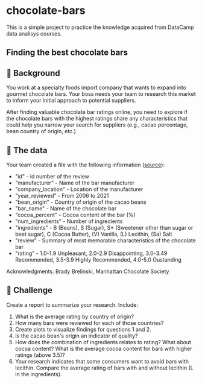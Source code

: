 # chocolate-bars
This is a simple project to practice the knowledge acquired from DataCamp data analisys courses.


## Finding the best chocolate bars

## 📖 Background

You work at a specialty foods import company that wants to expand into gourmet chocolate bars. Your boss needs your team to research this market to inform your initial approach to potential suppliers.


After finding valuable chocolate bar ratings online, you need to explore if the chocolate bars with the highest ratings share any characteristics that could help you narrow your search for suppliers (e.g., cacao percentage, bean country of origin, etc.)


## 💾 The data

Your team created a file with the following information ([source](https://flavorsofcacao.com)):

- "id" - id number of the review
- "manufacturer" - Name of the bar manufacturer
- "company_location" - Location of the manufacturer
- "year_reviewed" - From 2006 to 2021
- "bean_origin" - Country of origin of the cacao beans
- "bar_name" - Name of the chocolate bar
- "cocoa_percent" - Cocoa content of the bar (%)
- "num_ingredients" - Number of ingredients
- "ingredients" - B (Beans), S (Sugar), S* (Sweetener other than sugar or beet sugar), C (Cocoa Butter), (V) Vanilla, (L) Lecithin, (Sa) Salt
- "review" - Summary of most memorable characteristics of the chocolate bar
- "rating" - 1.0-1.9 Unpleasant, 2.0-2.9 Disappointing, 3.0-3.49 Recommended, 3.5-3.9 Highly Recommended, 4.0-5.0 Oustanding

Acknowledgments: Brady Brelinski, Manhattan Chocolate Society

## 💪 Challenge

Create a report to summarize your research. Include:

1. What is the average rating by country of origin?
2. How many bars were reviewed for each of those countries?
3. Create plots to visualize findings for questions 1 and 2.
4. Is the cacao bean's origin an indicator of quality?
5. How does the combination of ingredients relates to rating? What about cocoa content? What is the average cocoa content for bars with higher ratings (above 3.5)?
6. Your research indicates that some consumers want to avoid bars with lecithin. Compare the average rating of bars with and without lecithin (L in the ingredients).
